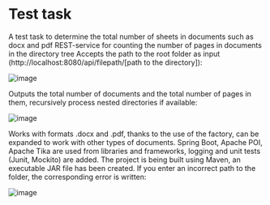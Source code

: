 # Test task
A test task to determine the total number of sheets in documents such as docx and pdf
REST-service for counting the number of pages in documents in the directory tree
Accepts the path to the root folder as input (http://localhost:8080/api/filepath/[path to the directory]):

 ![image](https://user-images.githubusercontent.com/98019131/227762825-92bf48aa-230f-4864-b42e-82ee106e0bb4.png)

Outputs the total number of documents and the total number of pages in them, recursively process nested directories if available:

 ![image](https://user-images.githubusercontent.com/98019131/227762881-57c28f32-db5d-45c6-a79c-7f35f51a3c80.png)

Works with formats .docx and .pdf, thanks to the use of the factory, can be expanded to work with other types of documents.
Spring Boot, Apache POI, Apache Tika are used from libraries and frameworks, logging and unit tests (Junit, Mockito) are added. The project is being built using Maven, an executable JAR file has been created.
If you enter an incorrect path to the folder, the corresponding error is written:
 
 ![image](https://user-images.githubusercontent.com/98019131/227762921-559f5777-601a-463b-9cfa-5cfe49fdbd53.png)

